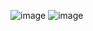![image](https://github.com/user-attachments/assets/418f2f95-b7c2-42f0-ac1a-4b1a79473e21)
![image](https://github.com/user-attachments/assets/3132675d-37e2-496f-9f04-7ded02bd4b46)
